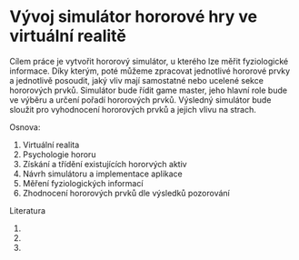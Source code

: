 # Vývoj simulátor hororové hry ve virtuální realitě

Cílem práce je vytvořit hororový simulátor, u kterého lze měřit fyziologické informace. Díky kterým, poté můžeme zpracovat jednotlivé hororové prvky a jednotlivě posoudit, jaký vliv mají samostatné nebo ucelené sekce hororových prvků. Simulátor bude řídit game master, jeho hlavní role bude ve výběru a určení pořadí hororových prvků. Výsledný simulátor bude sloužit pro vyhodnocení hororových prvků a jejich vlivu na strach.

Osnova:
1. Virtuální realita
2. Psychologie hororu
3. Získání a třídění existujících hororvých aktiv
4. Návrh simulátoru a implementace aplikace
5. Měření fyziologických informací 
6. Zhodnocení hororových prvků dle výsledků pozorování

Literatura

1.

2.

3.
